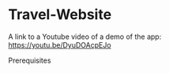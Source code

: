 # Travel-Website

A link to a Youtube video of a demo of the app: 
https://youtu.be/DyuDOAcpEJo

Prerequisites

